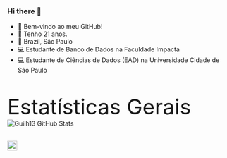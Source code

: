### Hi there 👋

- :punch: Bem-vindo ao meu GitHub!
- :calendar: Tenho 21 anos.
- :pushpin: Brazil, São Paulo
- :computer: Estudante de Banco de Dados na Faculdade Impacta
- :computer: Estudante de Ciências de Dados (EAD) na Universidade Cidade de São Paulo

<br>

<font size=20>Estatísticas Gerais</font><br>
![Guiih13 GitHub Stats](https://github-readme-stats.vercel.app/api?username=Guiih13&show_icons=true)


<br>


<a target="_blank" href="https://www.linkedin.com/in/guilherme-martins-serafim-1b594b1a2/">
  <img align="left" alt="LinkdeIN" width="22px" src="https://cdn.jsdelivr.net/npm/simple-icons@v3/icons/linkedin.svg" />
</a>

